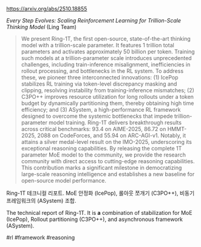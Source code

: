 https://arxiv.org/abs/2510.18855

*Every Step Evolves: Scaling Reinforcement Learning for Trillion-Scale Thinking Model* (Ling Team)

> We present Ring-1T, the first open-source, state-of-the-art thinking model with a trillion-scale parameter. It features 1 trillion total parameters and activates approximately 50 billion per token. Training such models at a trillion-parameter scale introduces unprecedented challenges, including train-inference misalignment, inefficiencies in rollout processing, and bottlenecks in the RL system. To address these, we pioneer three interconnected innovations: (1) IcePop stabilizes RL training via token-level discrepancy masking and clipping, resolving instability from training-inference mismatches; (2) C3PO++ improves resource utilization for long rollouts under a token budget by dynamically partitioning them, thereby obtaining high time efficiency; and (3) ASystem, a high-performance RL framework designed to overcome the systemic bottlenecks that impede trillion-parameter model training. Ring-1T delivers breakthrough results across critical benchmarks: 93.4 on AIME-2025, 86.72 on HMMT-2025, 2088 on CodeForces, and 55.94 on ARC-AGI-v1. Notably, it attains a silver medal-level result on the IMO-2025, underscoring its exceptional reasoning capabilities. By releasing the complete 1T parameter MoE model to the community, we provide the research community with direct access to cutting-edge reasoning capabilities. This contribution marks a significant milestone in democratizing large-scale reasoning intelligence and establishes a new baseline for open-source model performance.

Ring-1T 테크니컬 리포트. MoE 안정화 (IcePop), 롤아웃 쪼개기 (C3PO++), 비동기 프레임워크의 (ASystem) 조합.

The technical report of Ring-1T. It is **a** combination of stabilization for MoE (IcePop), Rollout partitioning (C3PO++), and asynchronous framework (ASystem).

#rl #framework #reasoning 